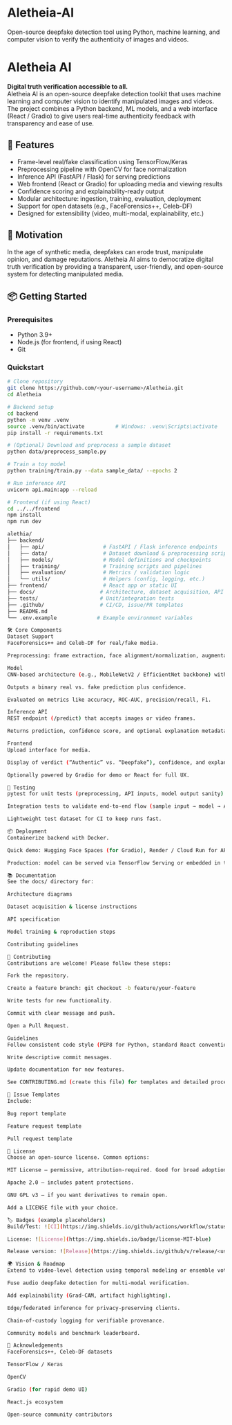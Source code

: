 # Aletheia-AI
Open-source deepfake detection tool using Python, machine learning, and computer vision to verify the authenticity of images and videos.
# Aletheia AI

**Digital truth verification accessible to all.**  
Aletheia AI is an open-source deepfake detection toolkit that uses machine learning and computer vision to identify manipulated images and videos. The project combines a Python backend, ML models, and a web interface (React / Gradio) to give users real-time authenticity feedback with transparency and ease of use.

## 🚀 Features

- Frame-level real/fake classification using TensorFlow/Keras
- Preprocessing pipeline with OpenCV for face normalization
- Inference API (FastAPI / Flask) for serving predictions
- Web frontend (React or Gradio) for uploading media and viewing results
- Confidence scoring and explainability-ready output
- Modular architecture: ingestion, training, evaluation, deployment
- Support for open datasets (e.g., FaceForensics++, Celeb-DF)
- Designed for extensibility (video, multi-modal, explainability, etc.)

## 🧠 Motivation

In the age of synthetic media, deepfakes can erode trust, manipulate opinion, and damage reputations. Aletheia AI aims to democratize digital truth verification by providing a transparent, user-friendly, and open-source system for detecting manipulated media.

## 📦 Getting Started

### Prerequisites

- Python 3.9+
- Node.js (for frontend, if using React)
- Git

### Quickstart

```bash
# Clone repository
git clone https://github.com/<your-username>/Aletheia.git
cd Aletheia

# Backend setup
cd backend
python -m venv .venv
source .venv/bin/activate          # Windows: .venv\Scripts\activate
pip install -r requirements.txt

# (Optional) Download and preprocess a sample dataset
python data/preprocess_sample.py

# Train a toy model
python training/train.py --data sample_data/ --epochs 2

# Run inference API
uvicorn api.main:app --reload

# Frontend (if using React)
cd ../../frontend
npm install
npm run dev

alethia/
├── backend/
│   ├── api/                   # FastAPI / Flask inference endpoints
│   ├── data/                  # Dataset download & preprocessing scripts
│   ├── models/                # Model definitions and checkpoints
│   ├── training/              # Training scripts and pipelines
│   ├── evaluation/            # Metrics / validation logic
│   └── utils/                 # Helpers (config, logging, etc.)
├── frontend/                  # React app or static UI
├── docs/                     # Architecture, dataset acquisition, API spec
├── tests/                    # Unit/integration tests
├── .github/                  # CI/CD, issue/PR templates
├── README.md
└── .env.example             # Example environment variables

🛠️ Core Components
Dataset Support
FaceForensics++ and Celeb-DF for real/fake media.

Preprocessing: frame extraction, face alignment/normalization, augmentation.

Model
CNN-based architecture (e.g., MobileNetV2 / EfficientNet backbone) with transfer learning.

Outputs a binary real vs. fake prediction plus confidence.

Evaluated on metrics like accuracy, ROC-AUC, precision/recall, F1.

Inference API
REST endpoint (/predict) that accepts images or video frames.

Returns prediction, confidence score, and optional explanation metadata.

Frontend
Upload interface for media.

Display of verdict (“Authentic” vs. “Deepfake”), confidence, and explanation (e.g., heatmaps).

Optionally powered by Gradio for demo or React for full UX.

🧪 Testing
pytest for unit tests (preprocessing, API inputs, model output sanity).

Integration tests to validate end-to-end flow (sample input → model → API).

Lightweight test dataset for CI to keep runs fast.

📦 Deployment
Containerize backend with Docker.

Quick demo: Hugging Face Spaces (for Gradio), Render / Cloud Run for API, Vercel for frontend.

Production: model can be served via TensorFlow Serving or embedded in the API service.

📚 Documentation
See the docs/ directory for:

Architecture diagrams

Dataset acquisition & license instructions

API specification

Model training & reproduction steps

Contributing guidelines

🤝 Contributing
Contributions are welcome! Please follow these steps:

Fork the repository.

Create a feature branch: git checkout -b feature/your-feature

Write tests for new functionality.

Commit with clear message and push.

Open a Pull Request.

Guidelines
Follow consistent code style (PEP8 for Python, standard React conventions).

Write descriptive commit messages.

Update documentation for new features.

See CONTRIBUTING.md (create this file) for templates and detailed process.

📂 Issue Templates
Include:

Bug report template

Feature request template

Pull request template

📌 License
Choose an open-source license. Common options:

MIT License – permissive, attribution-required. Good for broad adoption.

Apache 2.0 – includes patent protections.

GNU GPL v3 – if you want derivatives to remain open.

Add a LICENSE file with your choice.

🏷️ Badges (example placeholders)
Build/Test: ![CI](https://img.shields.io/github/actions/workflow/status/<user>/Aletheia/ci.yml)

License: ![License](https://img.shields.io/badge/license-MIT-blue)

Release version: ![Release](https://img.shields.io/github/v/release/<user>/Aletheia)

🌍 Vision & Roadmap
Extend to video-level detection using temporal modeling or ensemble voting.

Fuse audio deepfake detection for multi-modal verification.

Add explainability (Grad-CAM, artifact highlighting).

Edge/federated inference for privacy-preserving clients.

Chain-of-custody logging for verifiable provenance.

Community models and benchmark leaderboard.

🙌 Acknowledgements
FaceForensics++, Celeb-DF datasets

TensorFlow / Keras

OpenCV

Gradio (for rapid demo UI)

React.js ecosystem

Open-source community contributors
